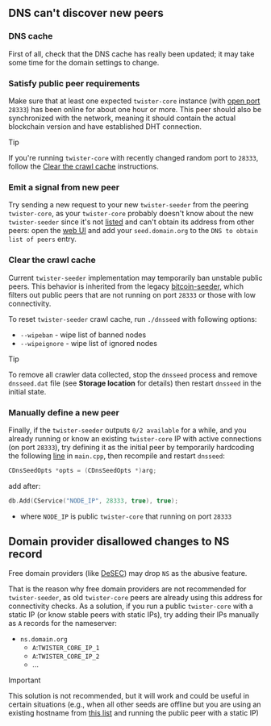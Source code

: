 ## DNS can't discover new peers

### DNS cache

First of all, check that the DNS cache has really been updated; it may take some time for the domain settings to change.

### Satisfy public peer requirements

Make sure that at least one expected `twister-core` instance (with [open port](https://www.yougetsignal.com/tools/open-ports/?port=28333) `28333`) has been online for about one hour or more. This peer should also be synchronized with the network, meaning it should contain the actual blockchain version and have established DHT connection.

> [!TIP] 
> If you're running `twister-core` with recently changed random port to `28333`, follow the [Clear the crawl cache](#clear-the-crawl-cache) instructions.

### Emit a signal from new peer

Try sending a new request to your new `twister-seeder` from the peering `twister-core`, as your `twister-core` probably doesn't know about the new `twister-seeder` since it's not [listed](https://github.com/twisterarmy/twister-core/blob/twisterarmy/src/chainparams.cpp#L218) and can't obtain its address from other peers: open the [web UI](http://127.0.0.1:28332) and add your `seed.domain.org` to the `DNS to obtain list of peers` entry.

### Clear the crawl cache

Current `twister-seeder` implementation may temporarily ban unstable public peers. This behavior is inherited from the legacy [bitcoin-seeder](https://github.com/sipa/bitcoin-seeder), which filters out public peers that are not running on port `28333` or those with low connectivity. 

To reset `twister-seeder` crawl cache, run `./dnsseed` with following options:

* `--wipeban` - wipe list of banned nodes
* `--wipeignore` - wipe list of ignored nodes

> [!TIP]
> To remove all crawler data collected, stop the `dnsseed` process and remove `dnsseed.dat` file (see **Storage location** for details) then restart `dnsseed` in the initial state.

### Manually define a new peer

Finally, if the `twister-seeder` outputs `0/2 available` for a while, and you already running or know an existing `twister-core` IP with active connections (on port `28333`), try defining it as the initial peer by temporarily hardcoding the following [line](https://github.com/twisterarmy/twister-seeder/blob/twisterarmy/main.cpp#L431) in `main.cpp`, then recompile and restart `dnsseed`:

``` cpp
CDnsSeedOpts *opts = (CDnsSeedOpts *)arg;
```

add after:

``` cpp
db.Add(CService("NODE_IP", 28333, true), true);
```
* where `NODE_IP` is public `twister-core` that running on port `28333`

## Domain provider disallowed changes to NS record

Free domain providers (like [DeSEC](https://desec.io/)) may drop `NS` as the abusive feature.

That is the reason why free domain providers are not recommended for `twister-seeder`, as old `twister-core` peers are already using this address for connectivity checks. As a solution, if you run a public `twister-core` with a static IP (or know stable peers with static IPs), try adding their IPs manually as `A` records for the nameserver:

* `ns.domain.org`
  * `A`:`TWISTER_CORE_IP_1`
  * `A`:`TWISTER_CORE_IP_2` 
  * ...

> [!IMPORTANT]
> This solution is not recommended, but it will work and could be useful in certain situations (e.g., when all other seeds are offline but you are using an existing hostname from [this list](https://twisterarmy.github.io/network) and running the public peer with a static IP)